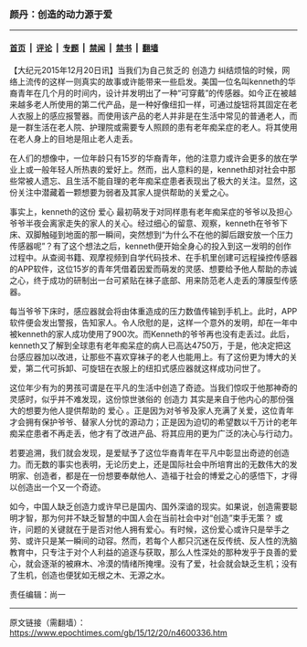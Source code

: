 ### 颜丹：创造的动力源于爱

---

#### [首页](../../../..?n4600336) &nbsp;|&nbsp; [评论](../../../../../epoch-comment?n4600336) &nbsp;|&nbsp; [专题](../../../../../epoch-special?n4600336) &nbsp;|&nbsp; [禁闻](../../../../../epoch-news?n4600336) &nbsp;|&nbsp; [禁书](../../../../../books?n4600336) &nbsp;|&nbsp; [翻墙](https://github.com/gfw-breaker/nogfw/blob/master/README.md?n4600336)


<div class="post_content" id="artbody" itemprop="articleBody">
 <!-- article content begin -->
 <p>
  【大纪元2015年12月20日讯】当我们为自己贫乏的
  <ok href="https://www.epochtimes.com/gb/tag/%E5%88%9B%E9%80%A0%E5%8A%9B.html">
   创造力
  </ok>
  纠结烦恼的时候，网络上流传的这样一则真实的故事或许能带来一些启发。美国一位名叫kenneth的华裔青年在几个月的时间内，设计并发明出了一种“可穿戴”的传感器。如今正在被越来越多老人所使用的第二代产品，是一种好像纽扣一样，可通过旋钮将其固定在老人衣服上的感应报警器。而使用该产品的老人并非是在生活中常见的普通老人，而是一群生活在老人院、护理院或需要专人照顾的患有老年痴呆症的老人。将其使用在老人身上的目地是阻止老人走丢。
 </p>
 <p>
  在人们的想像中，一位年龄只有15岁的华裔青年，他的注意力或许会更多的放在学业上或一般年轻人所热衷的爱好上。然而，出人意料的是，kenneth却对社会中那些常被人遗忘、且生活不能自理的老年痴呆症患者表现出了极大的关注。显然，这份关注中潜藏着一颗想要为弱者及其家人提供帮助的关爱之心。
 </p>
 <p>
  事实上，kenneth的这份
  <ok href="https://www.epochtimes.com/gb/tag/%E7%88%B1%E5%BF%83.html">
   爱心
  </ok>
  最初萌发于对同样患有老年痴呆症的爷爷以及担心爷爷半夜会离家走失的家人的关心。经过细心的留意、观察，kenneth在爷爷下床、双脚触碰到地面的那一瞬间，突然想到“为什么不在他的脚后跟安放一个压力传感器呢”？有了这个想法之后，kenneth便开始全身心的投入到这一发明的创作过程中。从查阅书籍、观摩视频到自学代码技术、在手机里创建可远程操控传感器的APP软件，这位15岁的青年凭借着因爱而萌发的灵感、想要给予他人帮助的赤诚之心，终于成功的研制出一台可紧贴在袜子底部、用来防范老人走丢的薄膜型传感器。
 </p>
 <p>
  每当爷爷下床时，感应器就会将由体重造成的压力数值传输到手机上。此时，APP软件便会发出警报，告知家人。令人欣慰的是，这样一个意外的发明，却在一年中被kenneth的家人成功使用了900次。而Kenneth的爷爷再也没有走丢过。此后，kenneth又了解到全球患有老年痴呆症的病人已高达4750万，于是，他决定把这台感应器加以改进，让那些不喜欢穿袜子的老人也能用上。有了这份更为博大的关爱，第二代可拆卸、可旋钮在衣服上的纽扣式感应器就这样成功问世了。
 </p>
 <p>
  这位年少有为的男孩可谓是在平凡的生活中创造了奇迹。当我们惊叹于他那神奇的灵感时，似乎并不难发现，这份惊世骇俗的
  <ok href="https://www.epochtimes.com/gb/tag/%E5%88%9B%E9%80%A0%E5%8A%9B.html">
   创造力
  </ok>
  其实是来自于他内心的那份强大的想要为他人提供帮助的
  <ok href="https://www.epochtimes.com/gb/tag/%E7%88%B1%E5%BF%83.html">
   爱心
  </ok>
  。正是因为对爷爷及家人充满了关爱，这位青年才会拥有保护爷爷、替家人分忧的源动力；正是因为迫切的希望数以千万计的老年痴呆症患者不再走丢，他才有了改进产品、将其应用的更为广泛的决心与行动力。
 </p>
 <p>
  若要追溯，我们就会发现，是爱赋予了这位华裔青年在平凡中彰显出奇迹的创造力。而无数的事实也表明，无论历史上，还是国际社会中所培育出的无数伟大的发明家、创造者，都是在一份想要奉献他人、造福于社会的博爱之心的感悟下，才得以创造出一个又一个奇迹。
 </p>
 <p>
  如今，中国人缺乏创造力或许早已是国内、国外深谙的现实。如果说，创造需要聪明才智，那为何并不缺乏智慧的中国人会在当前社会中对“创造”束手无策？ 或许，问题的关键就在于是否对他人拥有爱心。有时候，这份爱心或许只是举手之劳、或许只是某一瞬间的动容。然而，若每个人都只沉迷在反传统、反人性的洗脑教育中，只专注于对个人利益的追逐与获取，那么人性深处的那种发乎于良善的爱心，就会逐渐的被麻木、冷漠的情绪所掩埋。没有了爱，社会就会缺乏生机；没有了生机，创造也便犹如无根之木、无源之水。
 </p>
 <p>
  责任编辑：尚一
 </p>
 <p>
  <!-- article content end -->
  <div id="below_article_ad">
  </div>
 </p>
</div>


---

原文链接（需翻墙）：https://www.epochtimes.com/gb/15/12/20/n4600336.htm